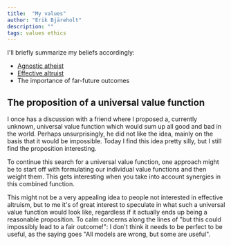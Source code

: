 ```yaml
---
title:  "My values"
author: "Erik Bjäreholt"
description: ""
tags: values ethics
---
```


I'll briefly summarize my beliefs accordingly:

 - [Agnostic atheist](https://en.wikipedia.org/wiki/Agnostic_atheism)
 - [Effective altruist](https://en.wikipedia.org/wiki/Effective_altruism)
 - The importance of far-future outcomes

## The proposition of a universal value function

I once has a discussion with a friend where I proposed a, currently unknown, universal value function which would sum up all good and bad in the world. Perhaps unsurprisingly, he did not like the idea, mainly on the basis that it would be impossible. Today I find this idea pretty silly, but I still find the proposition interesting.

To continue this search for a universal value function, one approach might be to start off with formulating our individual value functions and then weight them. This gets interesting when you take into account synergies in this combined function.

This might not be a very appealing idea to people not interested in effective altruism, but to me it's of great interest to speculate in what such a universal value function would look like, regardless if it actually ends up being a reasonable proposition. To calm concerns along the lines of "but this could impossibly lead to a fair outcome!": I don't think it needs to be perfect to be useful, as the saying goes "All models are wrong, but some are useful".
